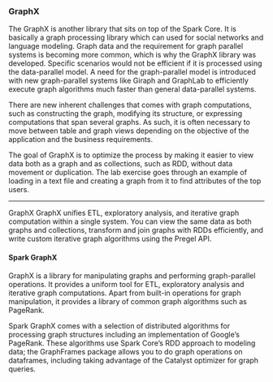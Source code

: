 ### GraphX
The GraphX is another library that sits on top of the Spark Core. It is basically a graph processing library which can
used for social networks and language modeling. Graph data and the requirement for graph parallel systems is
becoming more common, which is why the GraphX library was developed. Specific scenarios would not be efficient if
it is processed using the data-parallel model. A need for the graph-parallel model is introduced with new graph-parallel
systems like Giraph and GraphLab to efficiently execute graph algorithms much faster than general data-parallel
systems.

There are new inherent challenges that comes with graph computations, such as constructing the graph, modifying its
structure, or expressing computations that span several graphs. As such, it is often necessary to move between table
and graph views depending on the objective of the application and the business requirements.

The goal of GraphX is to optimize the process by making it easier to view data both as a graph and as collections, such
as RDD, without data movement or duplication. The lab exercise goes through an example of loading in a text file and creating a graph from it to find attributes of the
top users.


-------------------------------------------------------------------------------------------

GraphX
GraphX unifies ETL, exploratory analysis, and iterative graph computation within a single system. You can view the same data as both graphs and collections, transform and join graphs with RDDs efficiently, and write custom iterative graph algorithms using the Pregel API. 



#### Spark GraphX

GraphX is a library for manipulating graphs and performing graph-parallel operations. It provides a uniform tool for ETL, exploratory analysis and iterative graph computations. Apart from built-in operations for graph manipulation, it provides a library of common graph algorithms such as PageRank.

Spark GraphX comes with a selection of distributed algorithms for processing graph structures including an implementation of Google’s PageRank. These algorithms use Spark Core’s RDD approach to modeling data; the GraphFrames package allows you to do graph operations on dataframes, including taking advantage of the Catalyst optimizer for graph queries.
